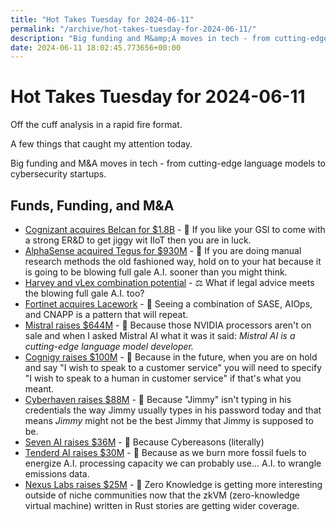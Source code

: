 ```yaml
---
title: "Hot Takes Tuesday for 2024-06-11"
permalink: "/archive/hot-takes-tuesday-for-2024-06-11/"
description: "Big funding and M&amp;A moves in tech - from cutting-edge language models to cybersecurity startups."
date: 2024-06-11 18:02:45.773656+00:00
---
```


# Hot Takes Tuesday for 2024-06-11

Off the cuff analysis in a rapid fire format.

A few things that caught my attention today.

Big funding and M&A moves in tech - from cutting-edge language models to cybersecurity startups.

## Funds, Funding, and M&A

- [ Cognizant acquires Belcan for $1.8B](https://www.techmeme.com/240610/p8#a240610p8) - 💼 If you like your GSI to come with a strong ER&D to get jiggy wit IIoT then you are in luck.
- [AlphaSense acquired Tegus for $930M](https://www.techmeme.com/240611/p21#a240611p21) - 🤖 If you are doing manual research methods the old fashioned way, hold on to your hat because it is going to be blowing full gale A.I. sooner than you might think.
- [Harvey and vLex combination potential](https://www.techmeme.com/240607/p20#a240607p20) - ⚖️ What if legal advice meets the blowing full gale A.I. too?
- [Fortinet acquires Lacework](https://www.techmeme.com/240610/p36#a240610p36) - 🔮 Seeing a combination of SASE, AIOps, and CNAPP is a pattern that will repeat.
- [Mistral raises $644M](https://www.techmeme.com/240611/p11#a240611p11) - 🤖 Because those NVIDIA processors aren't on sale and when I asked Mistral AI what it was it said: _Mistral AI is a cutting-edge language model developer._
- [Cognigy raises $100M](https://www.techmeme.com/240611/p18#a240611p18) - 🤖 Because in the future, when you are on hold and say "I wish to speak to a customer service" you will need to specify "I wish to speak to a human in customer service" if that's what you meant.
- [Cyberhaven raises $88M](https://www.techmeme.com/240611/p16#a240611p16) - 🤖 Because "Jimmy" isn't typing in his credentials the way Jimmy usually types in his password today and that means _Jimmy_ might not be the best Jimmy that Jimmy is supposed to be.
- [Seven AI raises $36M](https://www.techmeme.com/240606/p46#a240606p46) - 🤖 Because Cybereasons (literally)
- [Tenderd AI raises $30M](https://www.techmeme.com/240611/p8#a240611p8) - 🤖 Because as we burn more fossil fuels to energize A.I. processing capacity we can probably use... A.I. to wrangle emissions data.
- [Nexus Labs raises $25M](https://www.techmeme.com/240611/p3#a240611p3) - 🔐 Zero Knowledge is getting more interesting outside of niche communities now that the zkVM (zero-knowledge virtual machine) written in Rust stories are getting wider coverage.
